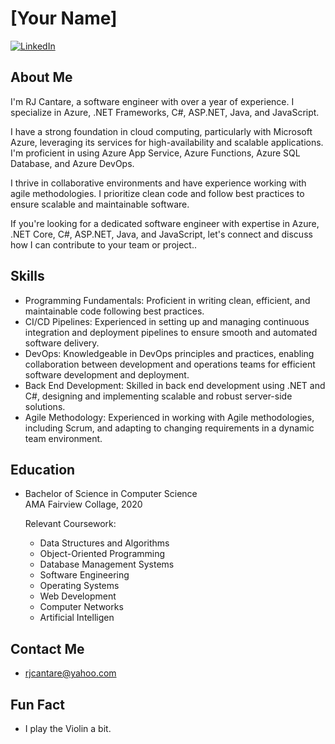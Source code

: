 # [Your Name]
[![LinkedIn](https://img.shields.io/badge/LinkedIn-Connect-blue)](linkedin.com/in/rainiel-jhon-cantare-91b5a021a)

## About Me
I'm RJ Cantare, a software engineer with over a year of experience. I specialize in Azure, .NET Frameworks, C#, ASP.NET, Java, and JavaScript.

I have a strong foundation in cloud computing, particularly with Microsoft Azure, leveraging its services for high-availability and scalable applications. I'm proficient in using Azure App Service, Azure Functions, Azure SQL Database, and Azure DevOps.

I thrive in collaborative environments and have experience working with agile methodologies. I prioritize clean code and follow best practices to ensure scalable and maintainable software.

If you're looking for a dedicated software engineer with expertise in Azure, .NET Core, C#, ASP.NET, Java, and JavaScript, let's connect and discuss how I can contribute to your team or project..

## Skills
- Programming Fundamentals: Proficient in writing clean, efficient, and maintainable code following best practices.
- CI/CD Pipelines: Experienced in setting up and managing continuous integration and deployment pipelines to ensure smooth and automated software delivery.
- DevOps: Knowledgeable in DevOps principles and practices, enabling collaboration between development and operations teams for efficient software development and deployment.
- Back End Development: Skilled in back end development using .NET and C#, designing and implementing scalable and robust server-side solutions.
- Agile Methodology: Experienced in working with Agile methodologies, including Scrum, and adapting to changing requirements in a dynamic team environment.

## Education
- Bachelor of Science in Computer Science  
  AMA Fairview Collage, 2020
  
  Relevant Coursework:
  - Data Structures and Algorithms
  - Object-Oriented Programming
  - Database Management Systems
  - Software Engineering
  - Operating Systems
  - Web Development
  - Computer Networks
  - Artificial Intelligen

## Contact Me
- rjcantare@yahoo.com

## Fun Fact
- I play the Violin a bit.

<!---
rjcantare/rjcantare is a ✨ special ✨ repository because its `README.md` (this file) appears on your GitHub profile.
You can click the Preview link to take a look at your changes.
--->
